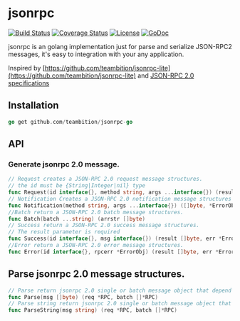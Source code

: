 # jsonrpc

[![Build Status](https://travis-ci.org/teambition/jsonrpc-go.svg?branch=master)](https://travis-ci.org/teambition/jsonrpc-go)
[![Coverage Status](http://img.shields.io/coveralls/teambition/jsonrpc-go.svg?style=flat-square)](https://coveralls.io/r/teambition/jsonrpc-go)
[![License](http://img.shields.io/badge/license-mit-blue.svg?style=flat-square)](https://raw.githubusercontent.com/teambition/jsonrpc-go/master/LICENSE)
[![GoDoc](http://img.shields.io/badge/go-documentation-blue.svg?style=flat-square)](http://godoc.org/github.com/teambition/jsonrpc-go)

jsonrpc is an golang implementation just for parse and serialize JSON-RPC2 messages, it's easy to integration with your any application.

Inspired by [https://github.com/teambition/jsonrpc-lite](https://github.com/teambition/jsonrpc-lite) and [JSON-RPC 2.0 specifications](http://jsonrpc.org/specification)
## Installation
```go
go get github.com/teambition/jsonrpc-go
```

## API
### Generate jsonrpc 2.0 message.
```go
// Request creates a JSON-RPC 2.0 request message structures.
// the id must be {String|Integer|nil} type
func Request(id interface{}, method string, args ...interface{}) (result []byte, err *ErrorObj)
// Notification Creates a JSON-RPC 2.0 notification message structures without id.
func Notification(method string, args ...interface{}) ([]byte, *ErrorObj) 
//Batch return a JSON-RPC 2.0 batch message structures.
func Batch(batch ...string) (arrstr []byte)
// Success return a JSON-RPC 2.0 success message structures.
// The result parameter is required
func Success(id interface{}, msg interface{}) (result []byte, err *ErrorObj)
//Error return a JSON-RPC 2.0 error message structures.
func Error(id interface{}, rpcerr *ErrorObj) (result []byte, err *ErrorObj) 
``` 

## Parse jsonrpc 2.0 message structures.
```go
// Parse return jsonrpc 2.0 single or batch message object that depend on you msg type.
func Parse(msg []byte) (req *RPC, batch []*RPC) 
// Parse string return jsonrpc 2.0 single or batch message object that depend on you msg type.
func ParseString(msg string) (req *RPC, batch []*RPC) 
```           
